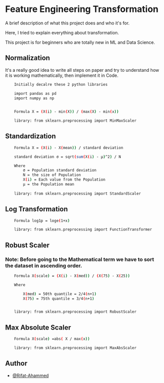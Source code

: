 # Feature Engineering Transformation

A brief description of what this project does and who it's for.

Here, I tried to explain everything about transformation.
 
This project is for beginners who are totally new in ML and Data Science.
## Normalization 

It's a really good idea to write all steps on paper and try to understand how it is working mathematically, then implement it in Code. 

```bash
    Initially decalre these 2 python libraries

    import pandas as pd
    import numpy as np
  
```

```bash
    Formula X = (X(i) - min(X)) / (max(X) - min(x))

    library: from sklearn.preprocessing import MinMaxScaler

```
## Standardization 

```bash
    Formula X = (X(i) - X(mean)) / standard deviation

    standard deviation σ = sqrt(sum(X(i) - μ)^2) / N

    Where
        σ = Population standard deviation
        N = the size of Population
        X(i) = Each value from the Population
        μ = the Population mean
        
    library: from sklearn.preprocessing import StandardScaler

```

## Log Transformation

```bash
    Formula log1p = loge(1+x)

    library: from sklearn.preprocessing import FunctionTransformer

```
## Robust Scaler 

### Note: Before going to the Mathematical term we have to sort the dataset in ascending order. 
```bash
    Formula X(scale) = (X(i) - X(med)) / (X(75) - X(25))

    Where

        X(med) = 50th quantile = 2/4(n+1)
        X(75) = 75th quantile = 3/4(n+1)


    library: from sklearn.preprocessing import RobustScaler

```

## Max Absolute Scaler


```bash
    Formula X(scale) =abs( X / max(x))

    library: from sklearn.preprocessing import MaxAbsScaler
```


## Author

- [@Rifat-Ahammed](https://github.com/Rifat-Ahammed)